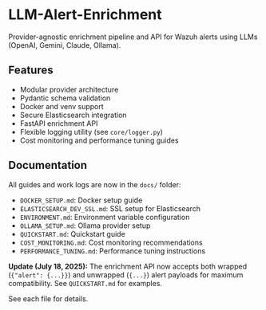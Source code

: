 # LLM-Alert-Enrichment

Provider-agnostic enrichment pipeline and API for Wazuh alerts using LLMs (OpenAI, Gemini, Claude, Ollama).

## Features
- Modular provider architecture
- Pydantic schema validation
- Docker and venv support
- Secure Elasticsearch integration
- FastAPI enrichment API
- Flexible logging utility (see `core/logger.py`)
- Cost monitoring and performance tuning guides

## Documentation
All guides and work logs are now in the `docs/` folder:
- `DOCKER_SETUP.md`: Docker setup guide
- `ELASTICSEARCH_DEV_SSL.md`: SSL setup for Elasticsearch
- `ENVIRONMENT.md`: Environment variable configuration
- `OLLAMA_SETUP.md`: Ollama provider setup
- `QUICKSTART.md`: Quickstart guide
- `COST_MONITORING.md`: Cost monitoring recommendations
- `PERFORMANCE_TUNING.md`: Performance tuning instructions

**Update (July 18, 2025):**
The enrichment API now accepts both wrapped (`{"alert": {...}}`) and unwrapped (`{...}`) alert payloads for maximum compatibility. See `QUICKSTART.md` for examples.

See each file for details.
